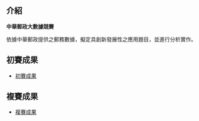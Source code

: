 ## 介紹
**中華郵政大數據競賽**

依據中華郵政提供之郵務數據，擬定具創新發展性之應用題目，並進行分析實作。


## 初賽成果
- [初賽成果](https://github.com/tzuchyi/post_competition/blob/master/%E9%83%B5%E5%B1%80%E5%A4%A7%E6%95%B8%E6%93%9A.pdf)


## 複賽成果
- [複賽成果](https://github.com/tzuchyi/post_competition/blob/master/141755-%E4%B8%8B%E4%B8%80%E9%9A%8A-%E5%89%B5%E6%96%B0%E6%87%89%E7%94%A8%E8%A8%88%E5%8A%83%E6%9B%B8.pdf)

